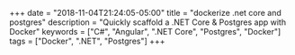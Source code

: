 +++
date = "2018-11-04T21:24:05-05:00"
title = "dockerize .net core and postgres"
description = "Quickly scaffold a .NET Core & Postgres app with Docker"
keywords = ["C#", "Angular", ".NET Core", "Postgres", "Docker"]
tags = ["Docker", ".NET", "Postgres"]
+++
<!-- markdownlint-disable MD002 MD041-->

